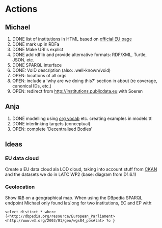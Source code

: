 # Actions

## Michael

 1. DONE list of institutions in HTML based on [official EU page](http://europa.eu/institutions/inst/index_en.htm)
 2. DONE mark up in RDFa
 3. DONE Make URI's explict
 4. DONE add rdflib and provide alternative formats: RDF/XML, Turtle, JSON, etc. 
 5. DONE SPARQL interface
 6. DONE: VoID description (also: .well-known/void)
 7. OPEN: locations of all orgs
 8. OPEN: include a  'why are we doing this?' section in about (re coverage, canonical IDs, etc.)
 9. OPEN: redirect from  http://institutions.publicdata.eu with Soeren

## Anja

 1. DONE modelling using [org vocab](http://www.epimorphics.com/public/vocabulary/org.html) etc. creating examples in models.ttl
 2. DONE interlinking targets (conceptual)
 3. OPEN: complete 'Decentralised Bodies'

## Ideas

### EU data cloud

Create a EU data cloud ala LOD cloud, taking into account stuff from [CKAN](http://ckan.net/tag/europe) and the datasets we do in LATC WP2 (base: diagram from D1.6.1)

### Geolocation

Show I&B on a geographical map. When using the DBpedia SPARQL endpoint Michael only found lat/long for two institutions, EC and EP with:

	select distinct * where {<http://dbpedia.org/resource/European_Parliament> <http://www.w3.org/2003/01/geo/wgs84_pos#lat> ?o }